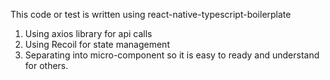 This code or test is written using react-native-typescript-boilerplate

1. Using axios library for api calls
2. Using Recoil for state management
3. Separating into micro-component so it is easy to ready and understand for others.
